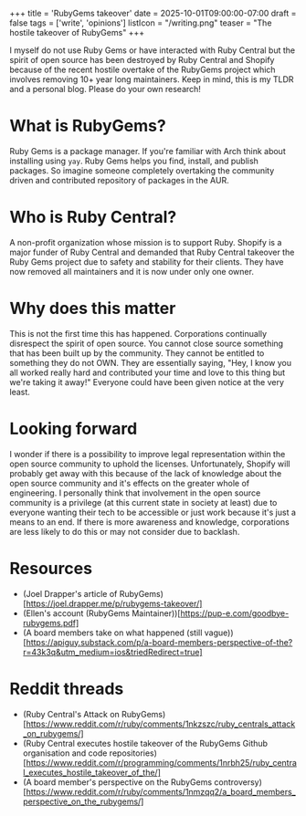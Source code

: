 +++
title = 'RubyGems takeover'
date = 2025-10-01T09:00:00-07:00
draft = false
tags = ['write', 'opinions']
listIcon = "/writing.png"
teaser = "The hostile takeover of RubyGems"
+++

I myself do not use Ruby Gems or have interacted with Ruby Central but the spirit of open source has been destroyed by Ruby Central and Shopify because of the recent hostile overtake of the RubyGems project which involves removing 10+ year long maintainers. Keep in mind, this is my TLDR and a personal blog. Please do your own research!

# What is RubyGems?
Ruby Gems is a package manager. If you're familiar with Arch think about installing using `yay`. Ruby Gems helps you find, install, and publish packages. So imagine someone completely overtaking the community driven and contributed repository of packages in the AUR.

# Who is Ruby Central?
A non-profit organization whose mission is to support Ruby. Shopify is a major funder of Ruby Central and demanded that Ruby Central takeover the Ruby Gems project due to safety and stability for their clients. They have now removed all maintainers and it is now under only one owner. 

# Why does this matter
This is not the first time this has happened. Corporations continually disrespect the spirit of open source. You cannot close source something that has been built up by the community. They cannot be entitled to something they do not OWN. They are essentially saying, "Hey, I know you all worked really hard and contributed your time and love to this thing but we're taking it away!" Everyone could have been given notice at the very least.

# Looking forward
I wonder if there is a possibility to improve legal representation within the open source community to uphold the licenses. Unfortunately, Shopify will probably get away with this because of the lack of knowledge about the open source community and it's effects on the greater whole of engineering. I personally think that involvement in the open source community is a privilege (at this current state in society at least) due to everyone wanting their tech to be accessible or just work because it's just a means to an end. If there is more awareness and knowledge, corporations are less likely to do this or may not consider due to backlash.

# Resources
- (Joel Drapper's article of RubyGems)[https://joel.drapper.me/p/rubygems-takeover/]
- (Ellen's account (RubyGems Maintainer))[https://pup-e.com/goodbye-rubygems.pdf]
 - (A board members take on what happened (still vague))[https://apiguy.substack.com/p/a-board-members-perspective-of-the?r=43k3q&utm_medium=ios&triedRedirect=true]

# Reddit threads
- (Ruby Central's Attack on RubyGems)[https://www.reddit.com/r/ruby/comments/1nkzszc/ruby_centrals_attack_on_rubygems/]
- (Ruby Central executes hostile takeover of the RubyGems Github organisation and code repositories)[https://www.reddit.com/r/programming/comments/1nrbh25/ruby_central_executes_hostile_takeover_of_the/]
- (A board member's perspective on the RubyGems controversy)[https://www.reddit.com/r/ruby/comments/1nmzqq2/a_board_members_perspective_on_the_rubygems/]
